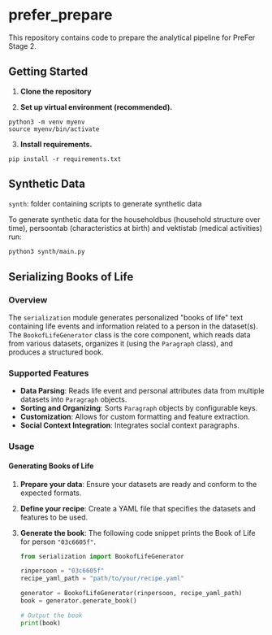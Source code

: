 # prefer_prepare

This repository contains code to prepare the analytical pipeline for PreFer Stage 2.

## Getting Started

1. **Clone the repository**

2. **Set up virtual environment (recommended).**
```
python3 -m venv myenv  
source myenv/bin/activate
```

3. **Install requirements.**
```
pip install -r requirements.txt
```

## Synthetic Data

`synth`: folder containing scripts to generate synthetic data

To generate synthetic data for the householdbus (household structure over time), persoontab (characteristics at birth) and vektistab (medical activities) run:


```bash
python3 synth/main.py
```

## Serializing Books of Life

### Overview

The `serialization` module generates personalized "books of life" text containing life events and information related to a person in the dataset(s). The `BookofLifeGenerator` class is the core component, which reads data from various datasets, organizes it (using the `Paragraph` class), and produces a structured book.

### Supported Features

- **Data Parsing**: Reads life event and personal attributes data from multiple datasets into `Paragraph` objects.
- **Sorting and Organizing**: Sorts `Paragraph` objects by configurable keys.
- **Customization**: Allows for custom formatting and feature extraction.
- **Social Context Integration**: Integrates social context paragraphs.

### Usage

#### Generating Books of Life

1. **Prepare your data**: Ensure your datasets are ready and conform to the expected formats.

2. **Define your recipe**: Create a YAML file that specifies the datasets and features to be used.

3. **Generate the book**:
The following code snippet prints the Book of Life for person `"03c6605f"`.

    ```python
    from serialization import BookofLifeGenerator 

    rinpersoon = "03c6605f"
    recipe_yaml_path = "path/to/your/recipe.yaml"

    generator = BookofLifeGenerator(rinpersoon, recipe_yaml_path)
    book = generator.generate_book()

    # Output the book
    print(book)
    ```

